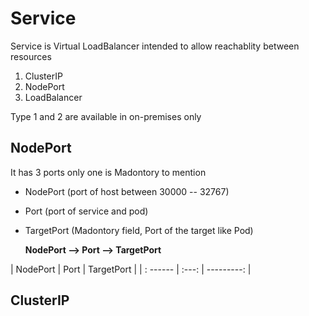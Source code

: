 # Service

Service is Virtual LoadBalancer intended to allow reachablity between resources
1. ClusterIP
2. NodePort
3. LoadBalancer

Type 1 and 2 are available in on-premises only

## NodePort

It has 3 ports only one is Madontory to mention

- NodePort (port of host between 30000 -- 32767)
- Port (port of service and pod)
- TargetPort (Madontory field, Port of the target like Pod)

     **NodePort --> Port --> TargetPort**


| NodePort | Port | TargetPort  |
| : ------ | :---: | ---------: |


## ClusterIP

